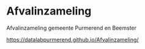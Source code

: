 # Afvalinzameling
Afvalinzameling gemeente Purmerend en Beemster

https://datalabpurmerend.github.io/Afvalinzameling/

